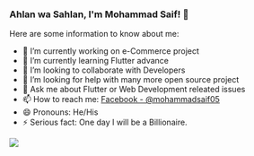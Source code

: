 ### Ahlan wa Sahlan, I'm Mohammad Saif! 👋


Here are some information to know about me:

- 🔭 I’m currently working on e-Commerce project
- 🌱 I’m currently learning Flutter advance
- 👯 I’m looking to collaborate with Developers
- 🤔 I’m looking for help with many more open source project
- 💬 Ask me about Flutter or Web Development releated issues
- 📫 How to reach me: [Facebook - @mohammadsaif05](https://www.facebook.com/mohammadsaif05)
- 😄 Pronouns: He/His
- ⚡ Serious fact: One day I will be a Billionaire.

<img src="https://github-readme-stats.vercel.app/api?username=mohammadsaif19&&show_icons=true&title_color=77DD77&icon_color=77DD77&text_color=daf7dc&bg_color=151515"/>
